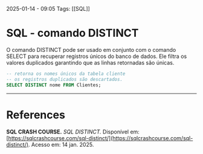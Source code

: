 2025-01-14 - 09:05
Tags: [[SQL]]

# SQL - comando DISTINCT

O comando DISTINCT pode ser usado em conjunto com o comando SELECT para recuperar registros únicos do banco de dados. Ele filtra os valores duplicados garantindo que as linhas retornadas são únicas.

```sql
-- retorna os nomes únicos da tabela cliente
-- os registros duplicados são descartados.
SELECT DISTINCT nome FROM Clientes;
```

---

# References

**SQL CRASH COURSE.** _SQL DISTINCT._ Disponível em: [https://sqlcrashcourse.com/sql-distinct/](https://sqlcrashcourse.com/sql-distinct/). Acesso em: 14 jan. 2025.
